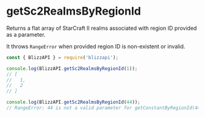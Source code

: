 # getSc2RealmsByRegionId

Returns a flat array of StarCraft II realms associated with region ID provided as a parameter.

It throws ``RangeError`` when provided region ID is non-existent or invalid.

```js
const { BlizzAPI } = require('blizzapi');

console.log(BlizzAPI.getSc2RealmsByRegionId(1));
// [
//   1,
//   2
// ]

console.log(BlizzAPI.getSc2RealmsByRegionId(44));
// RangeError: 44 is not a valid parameter for getConstantByRegionId(44, 'SC2_REALMS')

```